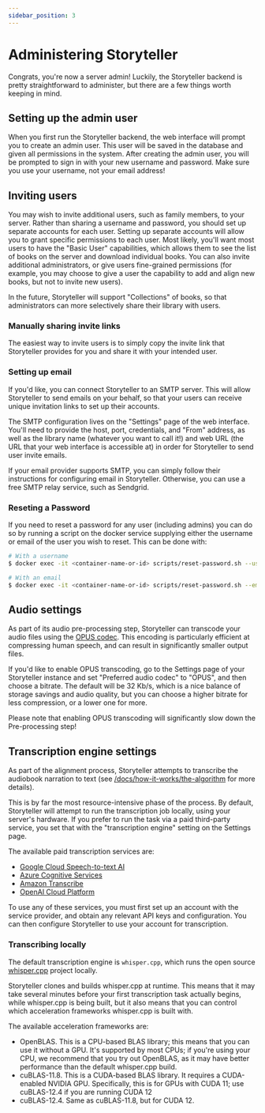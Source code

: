 ```yaml
---
sidebar_position: 3
---
```


# Administering Storyteller

Congrats, you're now a server admin! Luckily, the Storyteller backend is pretty
straightforward to administer, but there are a few things worth keeping in mind.

## Setting up the admin user

When you first run the Storyteller backend, the web interface will prompt you to
create an admin user. This user will be saved in the database and given all
permissions in the system. After creating the admin user, you will be prompted
to sign in with your new username and password. Make sure you use your username,
not your email address!

## Inviting users

You may wish to invite additional users, such as family members, to your server.
Rather than sharing a username and password, you should set up separate accounts
for each user. Setting up separate accounts will allow you to grant specific
permissions to each user. Most likely, you'll want most users to have the "Basic
User" capabilities, which allows them to see the list of books on the server and
download individual books. You can also invite additional administrators, or
give users fine-grained permissions (for example, you may choose to give a user
the capability to add and align new books, but not to invite new users).

In the future, Storyteller will support "Collections" of books, so that
administrators can more selectively share their library with users.

### Manually sharing invite links

The easiest way to invite users is to simply copy the invite link that
Storyteller provides for you and share it with your intended user.

### Setting up email

If you'd like, you can connect Storyteller to an SMTP server. This will allow
Storyteller to send emails on your behalf, so that your users can receive unique
invitation links to set up their accounts.

The SMTP configuration lives on the "Settings" page of the web interface. You'll
need to provide the host, port, credentials, and "From" address, as well as the
library name (whatever you want to call it!) and web URL (the URL that your web
interface is accessible at) in order for Storyteller to send user invite emails.

If your email provider supports SMTP, you can simply follow their instructions
for configuring email in Storyteller. Otherwise, you can use a free SMTP relay
service, such as Sendgrid.

### Reseting a Password

If you need to reset a password for any user (including admins) you can do so by
running a script on the docker service supplying either the username or email of
the user you wish to reset. This can be done with:

```sh
# With a username
$ docker exec -it <container-name-or-id> scripts/reset-password.sh --username <username>

# With an email
$ docker exec -it <container-name-or-id> scripts/reset-password.sh --email <email>
```

## Audio settings

As part of its audio pre-processing step, Storyteller can transcode your audio
files using the [OPUS codec](https://opus-codec.org/). This encoding is
particularly efficient at compressing human speech, and can result in
significantly smaller output files.

If you'd like to enable OPUS transcoding, go to the Settings page of your
Storyteller instance and set "Preferred audio codec" to "OPUS", and then choose
a bitrate. The default will be 32 Kb/s, which is a nice balance of storage
savings and audio quality, but you can choose a higher bitrate for less
compression, or a lower one for more.

Please note that enabling OPUS transcoding will significantly slow down the
Pre-processing step!

## Transcription engine settings

As part of the alignment process, Storyteller attempts to transcribe the
audiobook narration to text (see
[/docs/how-it-works/the-algorithm](/docs/how-it-works/the-algorithm) for more
details).

This is by far the most resource-intensive phase of the process. By default,
Storyteller will attempt to run the transcription job locally, using your
server's hardware. If you prefer to run the task via a paid third-party service,
you set that with the "transcription engine" setting on the Settings page.

The available paid transcription services are:

- [Google Cloud Speech-to-text AI](https://cloud.google.com/speech-to-text)
- [Azure Cognitive Services](https://azure.microsoft.com/en-us/products/ai-services/speech-to-text/)
- [Amazon Transcribe](https://aws.amazon.com/transcribe/)
- [OpenAI Cloud Platform](https://platform.openai.com/)

To use any of these services, you must first set up an account with the service
provider, and obtain any relevant API keys and configuration. You can then
configure Storyteller to use your account for transcription.

### Transcribing locally

The default transcription engine is `whisper.cpp`, which runs the open source
[whisper.cpp](https://github.com/ggerganov/whisper.cpp) project locally.

Storyteller clones and builds whisper.cpp at runtime. This means that it may
take several minutes before your first transcription task actually begins, while
whisper.cpp is being built, but it also means that you can control which
acceleration frameworks whisper.cpp is built with.

The available acceleration frameworks are:

- OpenBLAS. This is a CPU-based BLAS library; this means that you can use it
  without a GPU. It's supported by most CPUs; if you're using your CPU, we
  recommend that you try out OpenBLAS, as it may have better performance than
  the default whisper.cpp build.
- cuBLAS-11.8. This is a CUDA-based BLAS library. It requires a CUDA-enabled
  NVIDIA GPU. Specifically, this is for GPUs with CUDA 11; use cuBLAS-12.4 if
  you are running CUDA 12
- cuBLAS-12.4. Same as cuBLAS-11.8, but for CUDA 12.
